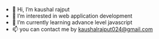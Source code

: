 - 👋 Hi, I’m kaushal rajput
- 👀 I’m interested in web application development
- 🌱 I’m currently learning advance level javascript
- 📫 you can contact me by kaushalrajput024@gmail.com

<!---
kaushalrajput024/kaushalrajput024 is a ✨ special ✨ repository because its `README.md` (this file) appears on your GitHub profile.
You can click the Preview link to take a look at your changes.
--->
